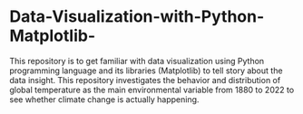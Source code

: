 # Data-Visualization-with-Python-Matplotlib-
This repository is to get familiar with data visualization using Python programming language and its libraries (Matplotlib) to tell story about the data insight. This repository investigates the behavior and distribution of global temperature as the main environmental variable from 1880 to 2022 to see whether climate change is actually happening. 
